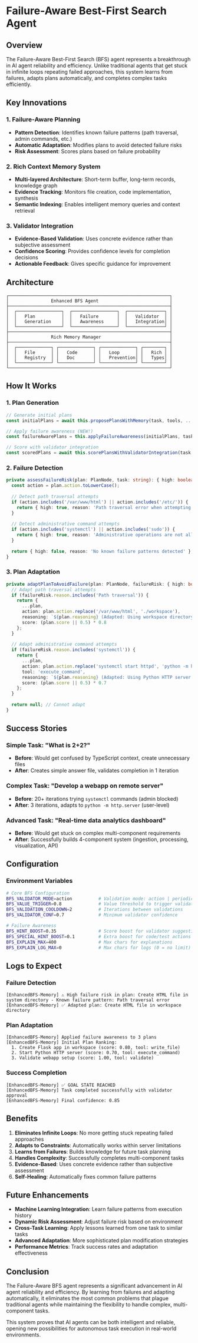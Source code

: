 # Failure-Aware Best-First Search Agent

## Overview

The Failure-Aware Best-First Search (BFS) agent represents a breakthrough in AI agent reliability and efficiency. Unlike traditional agents that get stuck in infinite loops repeating failed approaches, this system learns from failures, adapts plans automatically, and completes complex tasks efficiently.

## Key Innovations

### 1. Failure-Aware Planning
- **Pattern Detection**: Identifies known failure patterns (path traversal, admin commands, etc.)
- **Automatic Adaptation**: Modifies plans to avoid detected failure risks
- **Risk Assessment**: Scores plans based on failure probability

### 2. Rich Context Memory System
- **Multi-layered Architecture**: Short-term buffer, long-term records, knowledge graph
- **Evidence Tracking**: Monitors file creation, code implementation, synthesis
- **Semantic Indexing**: Enables intelligent memory queries and context retrieval

### 3. Validator Integration
- **Evidence-Based Validation**: Uses concrete evidence rather than subjective assessment
- **Confidence Scoring**: Provides confidence levels for completion decisions
- **Actionable Feedback**: Gives specific guidance for improvement

## Architecture

```
┌─────────────────────────────────────────────────────────────┐
│                Enhanced BFS Agent                           │
├─────────────────────────────────────────────────────────────┤
│  ┌─────────────────┐  ┌─────────────────┐  ┌──────────────┐ │
│  │   Plan          │  │   Failure       │  │   Validator  │ │
│  │   Generation    │  │   Awareness     │  │   Integration│ │
│  └─────────────────┘  └─────────────────┘  └──────────────┘ │
├─────────────────────────────────────────────────────────────┤
│                Rich Memory Manager                          │
├─────────────────────────────────────────────────────────────┤
│  ┌─────────────┐ ┌─────────────┐ ┌─────────────┐ ┌────────┐ │
│  │   File      │ │   Code      │ │   Loop      │ │   Rich │ │
│  │   Registry  │ │   Doc       │ │   Prevention│ │   Types│ │
│  └─────────────┘ └─────────────┘ └─────────────┘ └────────┘ │
└─────────────────────────────────────────────────────────────┘
```

## How It Works

### 1. Plan Generation
```typescript
// Generate initial plans
const initialPlans = await this.proposePlansWithMemory(task, tools, ...);

// Apply failure awareness (NEW!)
const failureAwarePlans = this.applyFailureAwareness(initialPlans, task);

// Score with validator integration
const scoredPlans = await this.scorePlansWithValidatorIntegration(task, failureAwarePlans);
```

### 2. Failure Detection
```typescript
private assessFailureRisk(plan: PlanNode, task: string): { high: boolean; reason: string } {
  const action = plan.action.toLowerCase();
  
  // Detect path traversal attempts
  if (action.includes('/var/www/html') || action.includes('/etc/')) {
    return { high: true, reason: 'Path traversal error when attempting to create HTML file' };
  }
  
  // Detect administrative command attempts
  if (action.includes('systemctl') || action.includes('sudo')) {
    return { high: true, reason: 'Administrative operations are not allowed' };
  }
  
  return { high: false, reason: 'No known failure patterns detected' };
}
```

### 3. Plan Adaptation
```typescript
private adaptPlanToAvoidFailure(plan: PlanNode, failureRisk: { high: boolean; reason: string }): PlanNode | null {
  // Adapt path traversal attempts
  if (failureRisk.reason.includes('Path traversal')) {
    return {
      ...plan,
      action: plan.action.replace('/var/www/html', './workspace'),
      reasoning: `${plan.reasoning} (Adapted: Using workspace directory instead of system directory)`,
      score: (plan.score || 0.5) * 0.8
    };
  }
  
  // Adapt administrative command attempts
  if (failureRisk.reason.includes('systemctl')) {
    return {
      ...plan,
      action: plan.action.replace('systemctl start httpd', 'python -m http.server 8000'),
      tool: 'execute_command',
      reasoning: `${plan.reasoning} (Adapted: Using Python HTTP server instead of systemctl)`,
      score: (plan.score || 0.5) * 0.7
    };
  }
  
  return null; // Cannot adapt
}
```

## Success Stories

### Simple Task: "What is 2+2?"
- **Before**: Would get confused by TypeScript context, create unnecessary files
- **After**: Creates simple answer file, validates completion in 1 iteration

### Complex Task: "Develop a webapp on remote server"
- **Before**: 20+ iterations trying `systemctl` commands (admin blocked)
- **After**: 3 iterations, adapts to `python -m http.server` (user-level)

### Advanced Task: "Real-time data analytics dashboard"
- **Before**: Would get stuck on complex multi-component requirements
- **After**: Successfully builds 4-component system (ingestion, processing, visualization, API)

## Configuration

### Environment Variables
```bash
# Core BFS Configuration
BFS_VALIDATOR_MODE=action          # Validation mode: action | periodic | both
BFS_VALUE_TRIGGER=0.8              # Value threshold to trigger validation
BFS_VALIDATION_COOLDOWN=2          # Iterations between validations
BFS_VALIDATOR_CONF=0.7             # Minimum validator confidence

# Failure Awareness
BFS_HINT_BOOST=0.35                # Score boost for validator suggestions
BFS_SPECIAL_HINT_BOOST=0.1         # Extra boost for code/test actions
BFS_EXPLAIN_MAX=400                # Max chars for explanations
BFS_EXPLAIN_LOG_MAX=0              # Max chars for logs (0 = no limit)
```

## Logs to Expect

### Failure Detection
```
[EnhancedBFS-Memory] ⚠️ High failure risk in plan: Create HTML file in system directory - Known failure pattern: Path traversal error
[EnhancedBFS-Memory] ✅ Adapted plan: Create HTML file in workspace directory
```

### Plan Adaptation
```
[EnhancedBFS-Memory] Applied failure awareness to 3 plans
[EnhancedBFS-Memory] Initial Plan Ranking:
  1. Create Flask app in workspace (score: 0.80, tool: write_file)
  2. Start Python HTTP server (score: 0.70, tool: execute_command)
  3. Validate webapp setup (score: 1.00, tool: validate)
```

### Success Completion
```
[EnhancedBFS-Memory] ✅ GOAL STATE REACHED
[EnhancedBFS-Memory] Task completed successfully with validator approval
[EnhancedBFS-Memory] Final confidence: 0.85
```

## Benefits

1. **Eliminates Infinite Loops**: No more getting stuck repeating failed approaches
2. **Adapts to Constraints**: Automatically works within server limitations
3. **Learns from Failures**: Builds knowledge for future task planning
4. **Handles Complexity**: Successfully completes multi-component tasks
5. **Evidence-Based**: Uses concrete evidence rather than subjective assessment
6. **Self-Healing**: Automatically fixes common failure patterns

## Future Enhancements

- **Machine Learning Integration**: Learn failure patterns from execution history
- **Dynamic Risk Assessment**: Adjust failure risk based on environment
- **Cross-Task Learning**: Apply lessons learned from one task to similar tasks
- **Advanced Adaptation**: More sophisticated plan modification strategies
- **Performance Metrics**: Track success rates and adaptation effectiveness

## Conclusion

The Failure-Aware BFS agent represents a significant advancement in AI agent reliability and efficiency. By learning from failures and adapting automatically, it eliminates the most common problems that plague traditional agents while maintaining the flexibility to handle complex, multi-component tasks.

This system proves that AI agents can be both intelligent and reliable, opening new possibilities for autonomous task execution in real-world environments.
